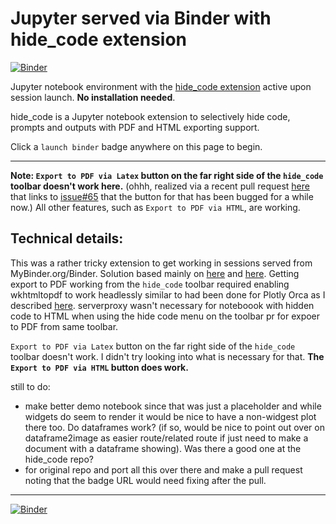 # Jupyter served via Binder with hide_code extension

[![Binder](https://mybinder.org/badge_logo.svg)](https://beta.mybinder.org/v2/gh/fomightez/jupyter_hide_code/master?filepath=index.ipynb) 

Jupyter notebook environment with the [hide_code extension](https://github.com/kirbs-/hide_code) active upon session launch. **No installation needed**.

hide_code is a Jupyter notebook extension to selectively hide code, prompts and outputs with PDF and HTML exporting support.

Click a `launch binder` badge anywhere on this page to begin.

-----

**Note: `Export to PDF via Latex` button on the far right side of the `hide_code` toolbar doesn't work here.** (ohhh, realized via a recent pull request [here](https://github.com/kirbs-/hide_code/pull/83) that links to [issue#65](https://github.com/kirbs-/hide_code/issues/65) that the button for that has been bugged for a while now.) All other features, such as `Export to PDF via HTML`, are working.

## Technical details:

This was a rather tricky extension to get working in sessions served from MyBinder.org/Binder. Solution based mainly on [here](https://stackoverflow.com/a/39169844/8508004) and [here](https://github.com/binder-examples/jupyter-extension/blob/1fecbd818ef84980ec1043e4b57edebf7053d1f9/postBuild). Getting export to PDF working from the `hide_code` toolbar required enabling wkhtmltopdf to work headlessly similar to had been done for Plotly Orca as I described [here](https://discourse.jupyter.org/t/using-plotlys-orca-to-generate-static-plots-in-binder-served-sessions/1232/4?u=fomightez). serverproxy wasn't necessary for noteboook with hidden code to HTML when using the hide code menu on the toolbar pr for expoer to PDF from same toolbar. 

`Export to PDF via Latex` button on the far right side of the `hide_code` toolbar doesn't work. I didn't try looking into what is necessary for that. **The `Export to PDF via HTML` button does work.** 

still to do:
- make better demo notebook since that was just a placeholder and while widgets do seem to render it would be nice to have a non-widgest plot there too. Do dataframes work? (if so, would be nice to point out over on dataframe2image as easier route/related route if just need to make a document with a dataframe showing). Was there a good one at the hide_code repo?
- for original repo and port all this over there and make a pull request noting that the badge URL would need fixing after the pull.


-----

[![Binder](https://mybinder.org/badge_logo.svg)](https://beta.mybinder.org/v2/gh/fomightez/jupyter_hide_code/master?filepath=index.ipynb) 
